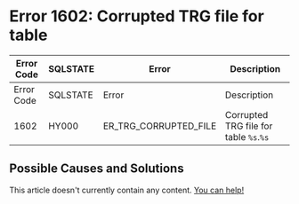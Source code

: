 
# Error 1602: Corrupted TRG file for table


| Error Code | SQLSTATE | Error | Description |
| --- | --- | --- | --- |
| Error Code | SQLSTATE | Error | Description |
| 1602 | HY000 | ER_TRG_CORRUPTED_FILE | Corrupted TRG file for table `%s`.`%s` |




## Possible Causes and Solutions


This article doesn't currently contain any content. [You can help!](/kb/en/writing-and-editing-knowledge-base-articles/)

